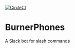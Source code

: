 [![CircleCI](https://circleci.com/gh/mplacona/EventsBot.svg?style=shield&circle-token=675b24cd83299d8c88307cec090abf40b929fb6c)](https://circleci.com/gh/mplacona/EventsBot)

# BurnerPhones
A Slack bot for slash commands
